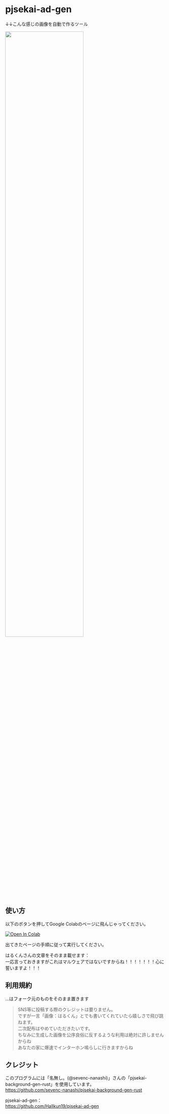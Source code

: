 # pjsekai-ad-gen
↓↓こんな感じの画像を自動で作るツール

<img src="https://github.com/Hallkun19/pjsekai-ad-gen/assets/164134427/8af84205-f41e-48cf-8f54-84456f4273b1" width="70%" />



## 使い方
以下のボタンを押してGoogle Colabのページに飛んじゃってください。  

[![Open In Colab](https://colab.research.google.com/assets/colab-badge.svg)](http://colab.research.google.com/github/MedeTaichan/pjsekai-ad-gen/blob/main/pjsekai_ad_gen.ipynb)

出てきたページの手順に従って実行してください。  

はるくんさんの文章をそのまま載せます：  
一応言っておきますがこれはマルウェアではないですからね！！！！！！！心に誓いますよ！！！


## 利用規約
...はフォーク元のものをそのまま置きます

>SNS等に投稿する際のクレジットは要りません。  
>ですが一言「画像：はるくん」とでも書いてくれていたら嬉しさで飛び跳ねます。  
>二次配布はやめていただきたいです。  
>ちなみに生成した画像を公序良俗に反するような利用は絶対に許しませんからね  
>あなたの家に爆速でインターホン鳴らしに行きますからね  

## クレジット
このプログラムには「名無し。(@sevenc-nanashi)」さんの「pjsekai-background-gen-rust」を使用しています。  
https://github.com/sevenc-nanashi/pjsekai-background-gen-rust  

pjsekai-ad-gen：  
https://github.com/Hallkun19/pjsekai-ad-gen
